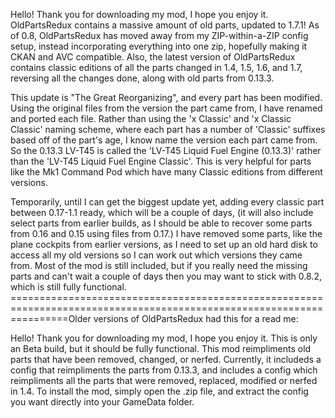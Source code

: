 Hello! Thank you for downloading my mod, I hope you enjoy it. OldPartsRedux contains a massive amount of old parts, updated to 1.7.1! As of 0.8, OldPartsRedux has moved away from my ZIP-within-a-ZIP config setup, instead incorporating everything into one zip, hopefully making it CKAN and AVC compatible. Also, the latest version of OldPartsRedux contains classic editions of all the parts changed in 1.4, 1.5, 1.6, and 1.7, reversing all the changes done, along with old parts from 0.13.3.

This update is "The Great Reorganizing", and every part has been modified. Using the original files from the version the part came from, I have renamed and ported each file. Rather than using the 'x Classic' and 'x Classic Classic' naming scheme, where each part has a number of 'Classic' suffixes based off of the part's age, I know name the version each part came from. So the 0.13.3 LV-T45 is called the 'LV-T45 Liquid Fuel Engine (0.13.3)' rather than the 'LV-T45 Liquid Fuel Engine Classic'. This is very helpful for parts like the Mk1 Command Pod which have many Classic editions from different versions.

Temporarily, until I can get the biggest update yet, adding every classic part between 0.17-1.1 ready, which will be a couple of days, (it will also include select parts from earlier builds, as I should be able to recover some parts from 0.16 and 0.15 using files from 0.17.) I have removed some parts, like the plane cockpits from earlier versions, as I need to set up an old hard disk to access all my old versions so I can work out which versions they came from. Most of the mod is still included, but if you really need the missing parts and can't wait a couple of days then you may want to stick with 0.8.2, which is still fully functional.
======================================================================================================================Older versions of OldPartsRedux had this for a read me:

Hello! Thank you for downloading my mod, I hope you enjoy it. This is only an Beta build, but it should be fully functional. This mod reimpliments old parts that have been removed, changed, or nerfed. Currently, it includeds a config that reimpliments the parts from 0.13.3, and includes a config which reimpliments all the parts that were removed, replaced, modified or nerfed in 1.4. To install the mod, simply open the .zip file, and extract the config you want directly into your GameData folder.